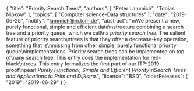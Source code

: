 {
    "title": "Priority Search Trees",
    "authors": [
        "Peter Lammich",
        "Tobias Nipkow"
    ],
    "topics": [
        "Computer science-Data structures"
    ],
    "date": "2019-06-25",
    "notify": "lammich@in.tum.de",
    "abstract": "\nWe present a new, purely functional, simple and efficient data\nstructure combining a search tree and a priority queue, which we call\na <em>priority search tree</em>. The salient feature of priority search\ntrees is that they offer a decrease-key operation, something that is\nmissing from other simple, purely functional priority queue\nimplementations. Priority search trees can be implemented on top of\nany search tree. This entry does the implementation for red-black\ntrees.  This entry formalizes the first part of our ITP-2019 proof\npearl <em>Purely Functional, Simple and Efficient Priority\nSearch Trees and Applications to Prim and Dijkstra</em>.",
    "licence": "BSD",
    "olderReleases": {
        "2019": "2019-06-29"
    }
}